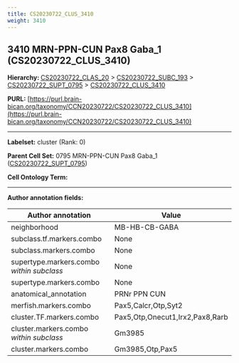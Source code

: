 ```yaml
---
title: CS20230722_CLUS_3410
weight: 3410
---
```

## 3410 MRN-PPN-CUN Pax8 Gaba_1 (CS20230722_CLUS_3410)
<b>Hierarchy: </b>
[CS20230722_CLAS_20](../CS20230722_CLAS_20) >
[CS20230722_SUBC_193](../CS20230722_SUBC_193) >
[CS20230722_SUPT_0795](../CS20230722_SUPT_0795) >
[CS20230722_CLUS_3410](../CS20230722_CLUS_3410)

**PURL:** [https://purl.brain-bican.org/taxonomy/CCN20230722/CS20230722_CLUS_3410](https://purl.brain-bican.org/taxonomy/CCN20230722/CS20230722_CLUS_3410)

---


**Labelset:** cluster (Rank: 0)

**Parent Cell Set:** 0795 MRN-PPN-CUN Pax8 Gaba_1 ([CS20230722_SUPT_0795](../CS20230722_SUPT_0795))



**Cell Ontology Term:** 

[MARKER GENES.]: #


---

[TRANSFERRED ANNOTATIONS.]: #


[AUTHOR ANNOTATION FIELDS.]: #


**Author annotation fields:**

| Author annotation | Value |
|-------------------|-------|
|neighborhood|MB-HB-CB-GABA|
|subclass.tf.markers.combo|None|
|subclass.markers.combo|None|
|supertype.markers.combo _within subclass_|None|
|supertype.markers.combo|None|
|anatomical_annotation|PRNr PPN CUN|
|merfish.markers.combo|Pax5,Calcr,Otp,Syt2|
|cluster.TF.markers.combo|Pax5,Otp,Onecut1,Irx2,Pax8,Rarb|
|cluster.markers.combo _within subclass_|Gm3985|
|cluster.markers.combo|Gm3985,Otp,Pax5|
